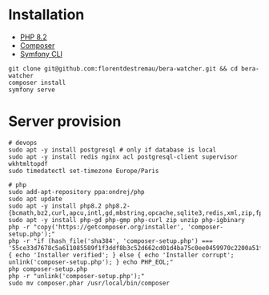 # Installation

- [PHP 8.2](https://www.php.net/downloads.php)
- [Composer](https://getcomposer.org/)
- [Symfony CLI](https://symfony.com/download)

```shell
git clone git@github.com:florentdestremau/bera-watcher.git && cd bera-watcher
composer install
symfony serve
```

# Server provision

```shell
# devops
sudo apt -y install postgresql # only if database is local
sudo apt -y install redis nginx acl postgresql-client supervisor wkhtmltopdf
sudo timedatectl set-timezone Europe/Paris

# php
sudo add-apt-repository ppa:ondrej/php
sudo apt update
sudo apt -y install php8.2 php8.2-{bcmath,bz2,curl,apcu,intl,gd,mbstring,opcache,sqlite3,redis,xml,zip,fpm}
sudo apt -y install php-gd php-gmp php-curl zip unzip php-igbinary
php -r "copy('https://getcomposer.org/installer', 'composer-setup.php');"
php -r "if (hash_file('sha384', 'composer-setup.php') === '55ce33d7678c5a611085589f1f3ddf8b3c52d662cd01d4ba75c0ee0459970c2200a51f492d557530c71c15d8dba01eae') { echo 'Installer verified'; } else { echo 'Installer corrupt'; unlink('composer-setup.php'); } echo PHP_EOL;"
php composer-setup.php
php -r "unlink('composer-setup.php');"
sudo mv composer.phar /usr/local/bin/composer
```

